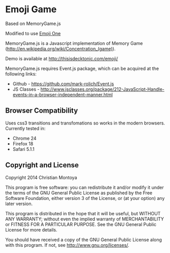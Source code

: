 Emoji Game
=================

Based on MemoryGame.js

Modified to use [Emoji One](http://www.emojione.com/)

MemoryGame.js is a Javascript implementation of Memory Game (http://en.wikipedia.org/wiki/Concentration_(game)).

Demo is available at http://thisisdecktonic.com/emoji/

MemoryGame.js requires Event.js package, which can be acquired at the following links:

* Github - https://github.com/mark-rolich/Event.js
* JS Classes - http://www.jsclasses.org/package/212-JavaScript-Handle-events-in-a-browser-independent-manner.html

Browser Compatibility
--------------------

Uses css3 transitions and transfomations so works in the modern browsers.
Currently tested in:

* Chrome 24
* Firefox 18
* Safari 5.1.1

Copyright and License
---------------------

Copyright 2014 Christian Montoya

This program is free software: you can redistribute it and/or modify
it under the terms of the GNU General Public License as published by
the Free Software Foundation, either version 3 of the License, or
(at your option) any later version.

This program is distributed in the hope that it will be useful,
but WITHOUT ANY WARRANTY; without even the implied warranty of
MERCHANTABILITY or FITNESS FOR A PARTICULAR PURPOSE.  See the
GNU General Public License for more details.

You should have received a copy of the GNU General Public License
along with this program.  If not, see <http://www.gnu.org/licenses/>.